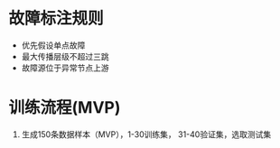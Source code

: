 # 故障标注规则
* 优先假设单点故障
* 最大传播层级不超过三跳
* 故障源位于异常节点上游

# 训练流程(MVP)    
1. 生成150条数据样本（MVP），1-30训练集， 31-40验证集，选取测试集